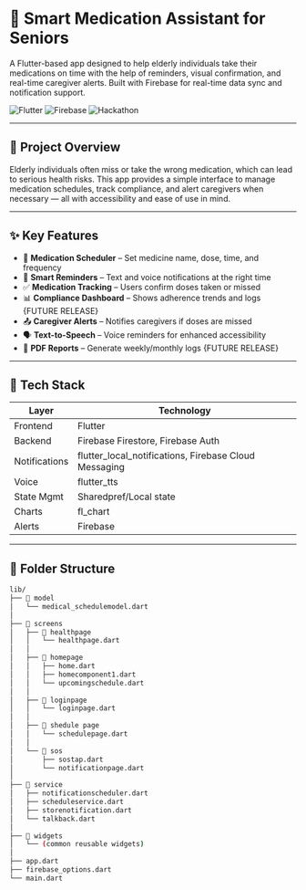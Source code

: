 # 💊 Smart Medication Assistant for Seniors

A Flutter-based app designed to help elderly individuals take their medications on time with the help of reminders, visual confirmation, and real-time caregiver alerts. Built with Firebase for real-time data sync and notification support.

![Flutter](https://img.shields.io/badge/Made%20with-Flutter-blue.svg)
![Firebase](https://img.shields.io/badge/Backend-Firebase-yellow)
![Hackathon](https://img.shields.io/badge/Project-Hackathon%202025-green)

---

## 🧠 Project Overview

Elderly individuals often miss or take the wrong medication, which can lead to serious health risks. This app provides a simple interface to manage medication schedules, track compliance, and alert caregivers when necessary — all with accessibility and ease of use in mind.

---

## ✨ Key Features

- 📅 **Medication Scheduler** – Set medicine name, dose, time, and frequency
- 🔔 **Smart Reminders** – Text and voice notifications at the right time
- ✅ **Medication Tracking** – Users confirm doses taken or missed
- 📊 **Compliance Dashboard** – Shows adherence trends and logs {FUTURE RELEASE}
- 📤 **Caregiver Alerts** – Notifies caregivers if doses are missed
- 🗣️ **Text-to-Speech** – Voice reminders for enhanced accessibility
- 📄 **PDF Reports** – Generate weekly/monthly logs {FUTURE RELEASE}


---

## 🧰 Tech Stack

| Layer      | Technology         |
|------------|--------------------|
| Frontend   | Flutter             |
| Backend    | Firebase Firestore, Firebase Auth |
| Notifications | flutter_local_notifications, Firebase Cloud Messaging |
| Voice      | flutter_tts         |
| State Mgmt | Sharedpref/Local state |
| Charts     | fl_chart            |
| Alerts     | Firebase |

---

## 📁 Folder Structure

```bash
lib/
├── 📁 model
│   └── medical_schedulemodel.dart
│
├── 📁 screens
│   ├── 📁 healthpage
│   │   └── healthpage.dart
│   │
│   ├── 📁 homepage
│   │   ├── home.dart
│   │   ├── homecomponent1.dart
│   │   └── upcomingschedule.dart
│   │
│   ├── 📁 loginpage
│   │   └── loginpage.dart
│   │
│   ├── 📁 shedule page
│   │   └── schedulepage.dart
│   │
│   └── 📁 sos
│       ├── sostap.dart
│       └── notificationpage.dart
│
├── 📁 service
│   ├── notificationscheduler.dart
│   ├── scheduleservice.dart
│   ├── storenotification.dart
│   └── talkback.dart
│
├── 📁 widgets
│   └── (common reusable widgets)
│
├── app.dart
├── firebase_options.dart
└── main.dart
